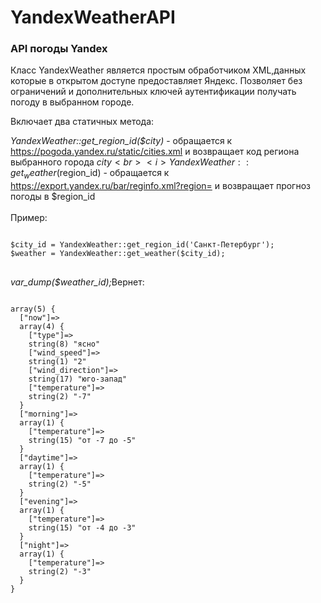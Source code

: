 # YandexWeatherAPI

<h3>API погоды Yandex</h3>
Класс YandexWeather является простым обработчиком XML,данных которые в открытом доступе предоставляет Яндекс. 
Позволяет без ограничений и дополнительных ключей аутентификации получать погоду в выбранном городе.

Включает два статичных метода:

<i>YandexWeather::get_region_id($city)</i> - обращается к <a>https://pogoda.yandex.ru/static/cities.xml</a> и возвращает код региона выбранного города $city
<br>
<i>YandexWeather::get_weather($region_id)</i> - обращается к <a>https://export.yandex.ru/bar/reginfo.xml?region=</a> и возвращает прогноз погоды в $region_id
<br><br>
Пример:<br>
<pre>
<code>
$city_id = YandexWeather::get_region_id('Санкт-Петербург');
$weather = YandexWeather::get_weather($city_id);
</code>
</pre>
<i>var_dump($weather_id);</i>Вернет:
<pre>
<code>
array(5) {
  ["now"]=>
  array(4) {
    ["type"]=>
    string(8) "ясно"
    ["wind_speed"]=>
    string(1) "2"
    ["wind_direction"]=>
    string(17) "юго-запад"
    ["temperature"]=>
    string(2) "-7"
  }
  ["morning"]=>
  array(1) {
    ["temperature"]=>
    string(15) "от -7 до -5"
  }
  ["daytime"]=>
  array(1) {
    ["temperature"]=>
    string(2) "-5"
  }
  ["evening"]=>
  array(1) {
    ["temperature"]=>
    string(15) "от -4 до -3"
  }
  ["night"]=>
  array(1) {
    ["temperature"]=>
    string(2) "-3"
  }
}
</code>
</pre>
